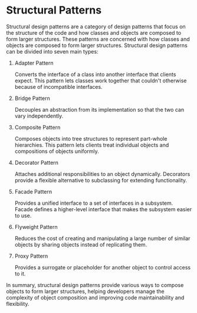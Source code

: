 # Structural Patterns

Structural design patterns are a category of design patterns that focus on the structure of the code and how classes and objects are composed to form larger structures. These patterns are concerned with how classes and objects are composed to form larger structures. Structural design patterns can be divided into seven main types:

1. Adapter Pattern

    Converts the interface of a class into another interface that clients expect. This pattern lets classes work together that couldn't otherwise because of incompatible interfaces.

2. Bridge Pattern

    Decouples an abstraction from its implementation so that the two can vary independently.

3. Composite Pattern

    Composes objects into tree structures to represent part-whole hierarchies. This pattern lets clients treat individual objects and compositions of objects uniformly.

4. Decorator Pattern

    Attaches additional responsibilities to an object dynamically. Decorators provide a flexible alternative to subclassing for extending functionality.

5. Facade Pattern

    Provides a unified interface to a set of interfaces in a subsystem. Facade defines a higher-level interface that makes the subsystem easier to use.

6. Flyweight Pattern

    Reduces the cost of creating and manipulating a large number of similar objects by sharing objects instead of replicating them.

7. Proxy Pattern

    Provides a surrogate or placeholder for another object to control access to it.

In summary, structural design patterns provide various ways to compose objects to form larger structures, helping developers manage the complexity of object composition and improving code maintainability and flexibility.
